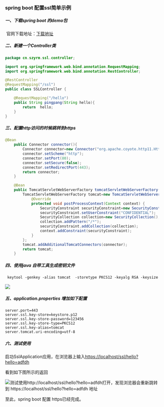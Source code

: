 ### spring boot   配置ssl简单示例

##### 一、下载spring boot 的demo包

​	官网下载地址：[下载地址](<https://start.spring.io/>) 

##### 二、新建一个Controller类

```java
package cn.szyrm.ssl.controller;

import org.springframework.web.bind.annotation.RequestMapping;
import org.springframework.web.bind.annotation.RestController;

@RestController
@RequestMapping("/ssl")
public class SSLController {

    @RequestMapping("/hello")
    public String pingpang(String hello){
        return  hello;
    }
}

```

##### 三、配置http访问的时候跳转到https

```java
@Bean
	public Connector connector(){
		Connector connector=new Connector("org.apache.coyote.http11.Http11NioProtocol");
		connector.setScheme("http");
		connector.setPort(80);
		connector.setSecure(false);
		connector.setRedirectPort(443);
		return connector;
	}

	@Bean
	public TomcatServletWebServerFactory tomcatServletWebServerFactory(Connector connector){
		TomcatServletWebServerFactory tomcat=new TomcatServletWebServerFactory(){
			@Override
			protected void postProcessContext(Context context) {
				SecurityConstraint securityConstraint=new SecurityConstraint();
				securityConstraint.setUserConstraint("CONFIDENTIAL");
				SecurityCollection collection=new SecurityCollection();
				collection.addPattern("/*");
				securityConstraint.addCollection(collection);
				context.addConstraint(securityConstraint);
			}
		};
		tomcat.addAdditionalTomcatConnectors(connector);
		return tomcat;
	}
```

##### 四、使用java 自带工具生成密钥文件

```txt
 keytool -genkey -alias tomcat  -storetype PKCS12 -keyalg RSA -keysize 2048  -keystore keystore.p12 -validity 3650
```

![](F:\learning\github\learing-notes\ssl\img\生成密钥截图.png)

##### 五、application.properties  增加如下配置

```properties
server.port=443
server.ssl.key-store=keystore.p12
server.ssl.key-store-password=123456
server.ssl.key-store-type=PKCS12
server.ssl.key-alias=tomcat
server.tomcat.uri-encoding=utf-8
```

##### 六、测试使用

启功SslApplication应用，在浏览器上输入<https://localhost/ssl/hello?hello=adfdh>

看到如下图所示的返回

![](F:\learning\github\learing-notes\ssl\img\测试https.png)测试使用http://localhost/ssl/hello?hello=adfdh打开，发现浏览器会重新跳转到 https://localhost/ssl/hello?hello=adfdh 地址 



至此，spring boot 配置 https已经完成。